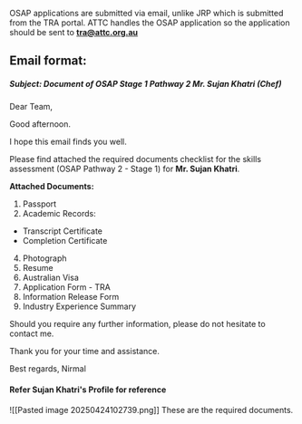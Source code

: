 OSAP applications are submitted via email, unlike JRP which is submitted from the TRA portal.
ATTC handles the OSAP application so the application should be sent to **tra@attc.org.au**

## Email format: 

##### Subject: Document of OSAP Stage 1 Pathway 2 Mr. Sujan Khatri (Chef)

Dear Team,

Good afternoon.

I hope this email finds you well.

Please find attached the required documents checklist for the skills assessment (OSAP Pathway 2 - Stage 1) for **Mr. Sujan Khatri**.

**Attached Documents:**

1. Passport
2. Academic Records:

- Transcript Certificate
- Completion Certificate

4. Photograph
5. Resume
6. Australian Visa
7. Application Form - TRA
8. Information Release Form
9. Industry Experience Summary

Should you require any further information, please do not hesitate to contact me.

Thank you for your time and assistance.

Best regards,
Nirmal

#### Refer Sujan Khatri's Profile for reference
![[Pasted image 20250424102739.png]]
These are the required documents.